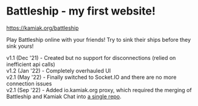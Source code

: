 # Battleship - my first website!

https://kamiak.org/battleship

Play Battleship online with your friends! Try to sink their ships before they sink yours!

v1.1 (Dec '21) - Created but no support for disconnections (relied on inefficient api calls)\
v1.2 (Jan '22) - Completely overhauled UI\
v2.1 (May '22) - Finally switched to Socket.IO and there are no more connection issues\
v2.1 (Sep '22) - Added io.kamiak.org proxy, which required the merging of Battleship and Kamiak Chat into [a single repo](https://github.com/jwseph/io).
